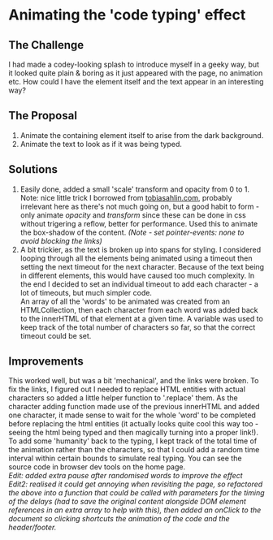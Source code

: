 # Animating the 'code typing' effect

## The Challenge

I had made a codey-looking splash to introduce myself in a geeky way, but it looked quite plain & boring as it just appeared with the page, no animation etc. How could I have the element itself and the text appear in an interesting way?

## The Proposal

1. Animate the containing element itself to arise from the dark background.
2. Animate the text to look as if it was being typed.

## Solutions

1. Easily done, added a small 'scale' transform and opacity from 0 to 1. Note: nice little trick I borrowed from [tobiasahlin.com](https://tobiasahlin.com/blog/how-to-animate-box-shadow), probably irrelevant here as there's not much going on, but a good habit to form - only animate _opacity_ and _transform_ since these can be done in css without trigering a reflow, better for performance. Used this to animate the box-shadow of the content. _(Note - set pointer-events: none to avoid blocking the links)_
2. A bit trickier, as the text is broken up into spans for styling. I considered looping through all the elements being animated using a timeout then setting the next timeout for the next character. Because of the text being in different elements, this would have caused too much complexity. In the end I decided to set an individual timeout to add each character - a lot of timeouts, but much simpler code.\
   An array of all the 'words' to be animated was created from an HTMLCollection, then each character from each word was added back to the innerHTML of that element at a given time. A variable was used to keep track of the total number of characters so far, so that the correct timeout could be set.

## Improvements

This worked well, but was a bit 'mechanical', and the links were broken.
To fix the links, I figured out I needed to replace HTML entities with actual characters so added a little helper function to '.replace' them. As the character adding function made use of the previous innerHTML and added one character, it made sense to wait for the whole 'word' to be completed before replacing the html entities (it actually looks quite cool this way too - seeing the html being typed and then magically turning into a proper link!).
To add some 'humanity' back to the typing, I kept track of the total time of the animation rather than the characters, so that I could add a random time interval within certain bounds to simulate real typing. You can see the source code in browser dev tools on the home page.\
_Edit: added extra pause after randomised words to improve the effect_  
_Edit2: realised it could get annoying when revisiting the page, so refactored the above into a function that could be called with parameters for the timing of the delays (had to save the original content alongside DOM element references in an extra array to help with this), then added an onClick to the document so clicking shortcuts the animation of the code and the header/footer._
